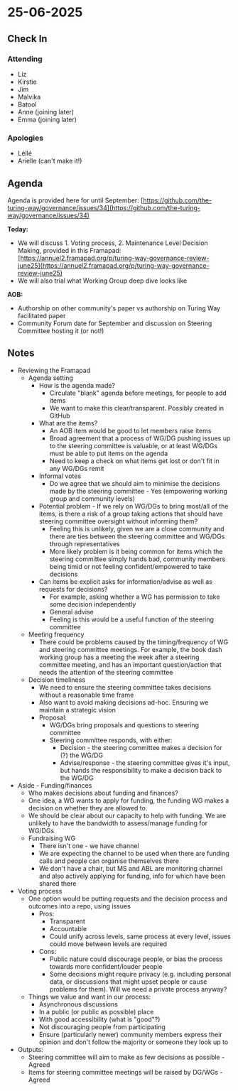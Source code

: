 # 25-06-2025

## Check In

### Attending

* Liz
* Kirstie
* Jim
* Malvika
* Batool
* Anne (joining later)
* Emma (joining later)

### Apologies

* Léllé
* Arielle (can't make it!)

## Agenda

Agenda is provided here for until September: [https://github.com/the-turing-way/governance/issues/34](https://github.com/the-turing-way/governance/issues/34)

**Today:**

* We will discuss 1. Voting process, 2. Maintenance Level Decision Making, provided in this Framapad: [https://annuel2.framapad.org/p/turing-way-governance-review-june25](https://annuel2.framapad.org/p/turing-way-governance-review-june25)
* We will also trial what Working Group deep dive looks like

**AOB:**

- Authorship on other community's paper vs authorship on Turing Way facilitated paper
- Community Forum date for September and discussion on Steering Committee hosting it (or not!)

## Notes

* Reviewing the Framapad
    * Agenda setting
        * How is the agenda made?
            * Circulate "blank" agenda before meetings, for people to add items
            * We want to make this clear/transparent. Possibly created in GitHub
        * What are the items?
            * An AOB item would be good to let members raise items
            * Broad agreement that a process of WG/DG pushing issues up to the steering committee is valuable, or at least WG/DGs must be able to put items on the agenda
            * Need to keep a check on what items get lost or don't fit in any WG/DGs remit
        * Informal votes
            * Do we agree that we should aim to minimise the decisions made by the steering committee - Yes (empowering working group and community levels)
        * Potential problem - If we rely on WG/DGs to bring most/all of the items, is there a risk of a group taking actions that should have steering committee oversight without informing them?
            * Feeling this is unlikely, given we are a close community and there are ties between the steering committee and WG/DGs through representatives
            * More likely problem is it being common for items which the steering committee simply hands bad, community members being timid or not feeling confident/empowered to take decisions
        * Can items be explicit asks for information/advise as well as requests for decisions?
            * For example, asking whether a WG has permission to take some decision independently
            * General advise
            * Feeling is this would be a useful function of the steering committee
    * Meeting frequency
        * There could be problems caused by the timing/frequency of WG and steering committee meetings. For example, the book dash working group has a meeting the week after a steering committee meeting, and has an important question/action that needs the attention of the steering committee
    * Decision timeliness
        * We need to ensure the steering committee takes decisions without a reasonable time frame
        * Also want to avoid making decisions ad-hoc. Ensuring we maintain a strategic vision
        * Proposal:
            * WG/DGs bring proposals and questions to steering committee
            * Steering committee responds, with either:
                * Decision - the steering committee makes a decision for (?) the WG/DG
                * Advise/response - the steering committee gives it's input, but hands the responsibility to make a decision back to the WG/DG
* Aside - Funding/finances
    * Who makes decisions about funding and finances?
    * One idea, a WG wants to apply for funding, the funding WG makes a decision on whether they are allowed to.
    * We should be clear about our capacity to help with funding. We are unlikely to have the bandwidth to assess/manage funding for WG/DGs
    * Fundraising WG
        * There isn't one - we have channel
        * We are expecting the channel to be used when there are funding calls and people can organise themselves there
        * We don't have a chair, but MS and ABL are monitoring channel and also actively applying for funding, info for which have been shared there
* Voting process
    * One option would be putting requests and the decision process and outcomes into a repo, using issues
        * Pros:
            * Transparent
            * Accountable
            * Could unify across levels, same process at every level, issues could move between levels are required
        * Cons:
            * Public nature could discourage people, or bias the process towards more confident/louder people
            * Some decisions might require privacy (e.g. including personal data, or discussions that might upset people or cause problems for them). Will we need a private process anyway?
    * Things we value and want in our process:
        * Asynchronous discussions
        * In a public (or public as possible) place
        * With good accessibility (what is "good"?)
        * Not discouraging people from participating
        * Ensure (particularly newer) community members express their opinion and don't follow the majority or someone they look up to
* Outputs:
    * Steering committee will aim to make as few decisions as possible - Agreed
    * Items for steering committee meetings will be raised by DG/WGs - Agreed
